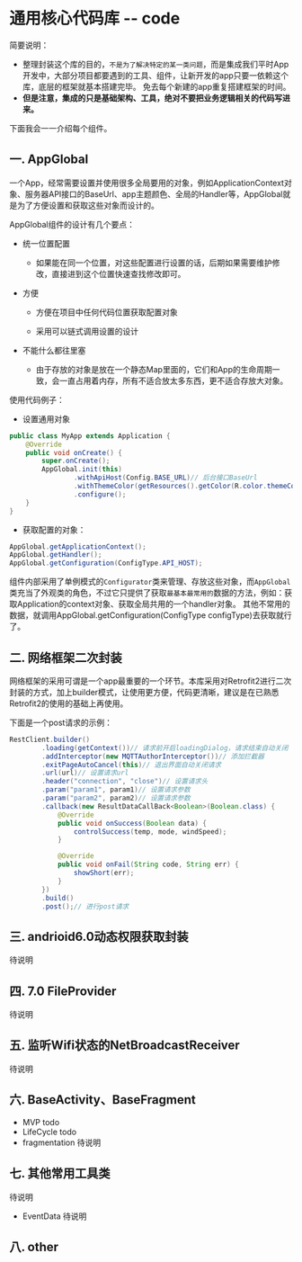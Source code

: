 # 通用核心代码库 -- code

简要说明：

- 整理封装这个库的目的，`不是为了解决特定的某一类问题`，而是集成我们平时App开发中，大部分项目都要遇到的工具、组件，让新开发的app只要一依赖这个库，底层的框架就基本搭建完毕。 免去每个新建的app重复搭建框架的时间。
- **但是注意，集成的只是基础架构、工具，绝对不要把业务逻辑相关的代码写进来。**



下面我会一一介绍每个组件。




## 一. AppGlobal
一个App，经常需要设置并使用很多全局要用的对象，例如ApplicationContext对象、服务器API接口的BaseUrl、app主题颜色、全局的Handler等，AppGlobal就是为了方便设置和获取这些对象而设计的。



AppGlobal组件的设计有几个要点：

- 统一位置配置

  - 如果能在同一个位置，对这些配置进行设置的话，后期如果需要维护修改，直接进到这个位置快速查找修改即可。

- 方便

  - 方便在项目中任何代码位置获取配置对象

  - 采用可以链式调用设置的设计

- 不能什么都往里塞

  - 由于存放的对象是放在一个静态Map里面的，它们和App的生命周期一致，会一直占用着内存，所有不适合放太多东西，更不适合存放大对象。



使用代码例子：

- 设置通用对象
```java
public class MyApp extends Application {
    @Override
    public void onCreate() {
        super.onCreate();
        AppGlobal.init(this)
                .withApiHost(Config.BASE_URL)// 后台接口BaseUrl
                .withThemeColor(getResources().getColor(R.color.themeColor))// 主题颜色
                .configure();
    }
}
```

- 获取配置的对象：
``` java
AppGlobal.getApplicationContext();
AppGlobal.getHandler();
AppGlobal.getConfiguration(ConfigType.API_HOST);
```



组件内部采用了单例模式的`Configurator`类来管理、存放这些对象，而`AppGlobal`类充当了外观类的角色，不过它只提供了获取`最基本最常用的`数据的方法，例如：获取Application的context对象、获取全局共用的一个handler对象。 其他不常用的数据，就调用AppGlobal.getConfiguration(ConfigType configType)去获取就行了。



## 二. 网络框架二次封装

网络框架的采用可谓是一个app最重要的一个环节。本库采用对Retrofit2进行二次封装的方式，加上builder模式，让使用更方便，代码更清晰，建议是在已熟悉Retrofit2的使用的基础上再使用。

下面是一个post请求的示例：

```java
RestClient.builder()
        .loading(getContext())// 请求前开启loadingDialog，请求结束自动关闭
        .addInterceptor(new MQTTAuthorInterceptor())// 添加拦截器
        .exitPageAutoCancel(this)// 退出界面自动关闭请求
        .url(url)// 设置请求url
        .header("connection", "close")// 设置请求头
        .param("param1", param1)// 设置请求参数
        .param("param2", param2)// 设置请求参数
        .callback(new ResultDataCallBack<Boolean>(Boolean.class) {
            @Override
            public void onSuccess(Boolean data) {
                controlSuccess(temp, mode, windSpeed);
            }

            @Override
            public void onFail(String code, String err) {
                showShort(err);
            }
        })
        .build()
        .post();// 进行post请求
```

## 三. andrioid6.0动态权限获取封装
待说明

## 四. 7.0 FileProvider
待说明


## 五. 监听Wifi状态的NetBroadcastReceiver
待说明

## 六. BaseActivity、BaseFragment
- MVP
todo
- LifeCycle
todo
- fragmentation
待说明

## 七.  其他常用工具类
待说明

- EventData
待说明

## 八. other

